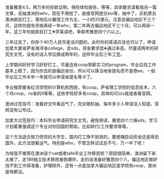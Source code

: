 准备雅思4.5，两万多的存款证明，保险体检报告，等等，具体要求请看我另一篇文章，去抽澳洲的whv，现在不用抢了，直接官网提交eoi等，抽中了，买机票去澳洲疯狂打工，落地后以餐馆工作为主，一小时20澳元，注意去偏远地区干三个月，这样你就有资格再续一年whv，第二年再去偏远地区干三个月，可以再续一年，这三年你就疯狂打工➕学英语吧，争取考雅思四个六以上。

三年过去了，你存个40万人民币是没问题的，此时你的英语应该也可以了，申请加拿大曼省萨省海洋省college，走sds，资金要求低➕通过率高，尽量读两年的研究生文凭，没有的话入学后换成两年的，这样毕业后三年工签。

上学期间好好学习好好打工，尽量选有coop带薪实习的program，毕业后找工作基本上稳了，因为你去的是偏远省份，所以可以揍当地省提名而不是卷ee，一般毕业后工作半年一年就可以申请省提名等卡了。

专业推荐曼省红河学院的计算机和西厨，有coop，萨省理工学院的信息技术，六个月coop，ns省的it等等，这些学校好多有coop，具体的可以s我或者看官网。

澳洲过签技巧：准备好文件看运气了，完全随机抽、每年多少人申请没人知道，官网没有公布过。

加拿大过签技巧：本科毕业申请研究生文凭，避免倒读，雅思四个六揍sds，学习计划着重强调这个专业对你回国的帮助，比如转行/工作要求等等。

这个方法适合努力但穷的大学生，国内打工挣不到钱的，要想赚启动资金还是得去国外，此方法很看运气，特别是whv，不管怎样试试总不亏，万一中了呢！

为啥我不推荐在澳洲读个vat或者tafe毕业工作移民呢？原因很简单，澳洲留下来太难了，走189独立技术移民难倒爆炸，走的话准备好雅思四个八，偏远地区做好找不到工作得准备，护理除外，还有一点是加拿大偏远地区度学院有coop，澳洲是啥都没。
